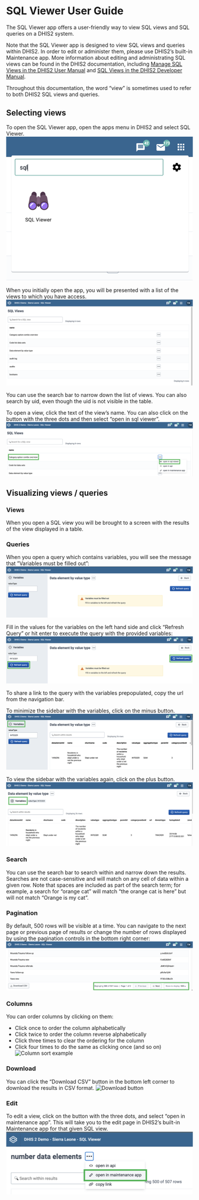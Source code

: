 # SQL Viewer User Guide

The SQL Viewer app offers a user-friendly way to view SQL views and SQL queries on a DHIS2 system.

Note that the SQL Viewer app is designed to view SQL views and queries within DHIS2. In order to edit or administer them, please use DHIS2’s built-in Maintenance app. More information about editing and administrating SQL views can be found in the DHIS2 documentation, including [Manage SQL Views in the DHIS2 User Manual](https://docs.dhis2.org/en/full/use/user-guides/dhis-core-version-master/dhis2-user-manual.html#maintenance_sql_view) and [SQL Views in the DHIS2 Developer Manual](https://docs.dhis2.org/en/full/develop/dhis-core-version-master/developer-manual.html#webapi_sql_views).

Throughout this documentation, the word “view” is sometimes used to refer to both DHIS2 SQL views and queries.

## Selecting views

To open the SQL Viewer app, open the apps menu in DHIS2 and select SQL Viewer.
![Opening app](/userGuide/images/open_sql_viewer.png?raw=true)

When you initially open the app, you will be presented with a list of the views to which you have access.
![Main screen](/userGuide/images/main_screen.png?raw=true)

You can use the search bar to narrow down the list of views. You can also search by uid, even though the uid is not visible in the table.

To open a view, click the text of the view’s name. You can also click on the button with the three dots and then select “open in sql viewer”.
![Selecting a view from main screen](/userGuide/images/select_view.png?raw=true)

## Visualizing views / queries

### Views
When you open a SQL view you will be brought to a screen with the results of the view displayed in a table.

### Queries
When you open a query which contains variables, you will see the message that ”Variables must be filled out”:
![Fill out variables warning](/userGuide/images/fill_out_variables_warning.png?raw=true)

Fill in the values for the variables on the left hand side and click “Refresh Query” or hit enter to execute the query with the provided variables:
![Refresh query button](/userGuide/images/fill_out_variables_refresh.png?raw=true)

To share a link to the query with the variables prepopulated, copy the url from the navigation bar. 

To minimize the sidebar with the variables, click on the minus button.
![Minimize variables button](/userGuide/images/variables_minimize.png?raw=true)

To view the sidebar with the variables again, click on the plus button.
![Maximize variables button](/userGuide/images/variables_maximize.png?raw=true)

### Search
You can use the search bar to search within and narrow down the results. Searches are not case-sensitive and will match on any cell of data within a given row. Note that spaces are included as part of the search term; for example, a search for “orange cat” will match “the orange cat is here” but will not match “Orange is my cat”.

### Pagination
By default, 500 rows will be visible at a time. You can navigate to the next page or previous page of results or change the number of rows displayed by using the pagination controls in the bottom right corner:
![Pagination area](/userGuide/images/pagination.png?raw=true)

### Columns
You can order columns by clicking on them:
- Click once to order the column alphabetically
- Click twice to order the column reverse alphabetically
- Click three times to clear the ordering for the column
- Click four times to do the same as clicking once (and so on)
![Column sort example](/images/column_sort.png?raw=true)

### Download
You can click the “Download CSV” button in the bottom left corner to download the results in CSV format.
![Download button](/images/column_sort.png?raw=true)

### Edit
To edit a view, click on the button with the three dots, and select “open in maintenance app”. This will take you to the edit page in DHIS2’s built-in Maintenance app for that given SQL view.
![Open in maintenance app option](/userGuide/images/open_in_maintenance.png?raw=true)
